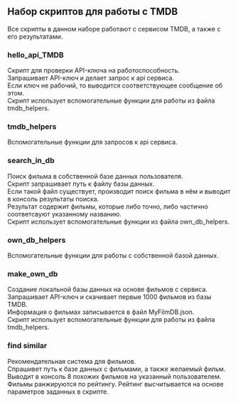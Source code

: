 ## Набор скриптов для работы с TMDB
Все скрипты в данном наборе работают с сервисом TMDB, а также с его результатами.  

### hello_api_TMDB
Скрипт для проверки API-ключа на работоспособность.  
Запрашивает API-ключ и делает запрос к api сервиса.  
Если ключ не рабочий, то выводится соответствующее сообщение об этом.  
Скрипт использует вспомогательные функции для работы из файла tmdb_helpers.

### tmdb_helpers
Вспомогательные функции для запросов к api сервиса.

### search_in_db
Поиск фильма в собственной базе данных пользователя.  
Скрипт запрашивает путь к файлу базы данных.  
Если такой файл существует, производит поиск фильма в нём и выводит в консоль результаты поиска.  
Результат содержит фильмы, которые либо точно, либо частично соответсвуют указанному названию.  
Скрипт использует вспомогательные функции из файла own_db_helpers.  

### own_db_helpers
Вспомогательные функции для работы с собственной базой данных.  

### make_own_db
Создание локальной базы данных на основе фильмов с сервиса.  
Запрашивает API-ключ и скачивает первые 1000 фильмов из базы TMDB.  
Информация о фильмах записывается в файл MyFilmDB.json.  
Скрипт использует вспомогательные функции для работы из файла tmdb_helpers.  

### find similar
Рекомендательная система для фильмов.  
Спрашивет путь к базе данных с фильмами, а также желаемый фильм.  
Выводит в консоль 8 похожих фильмов на указанный пользователем.  
Фильмы ранжируются по рейтингу. Рейтинг высчитывается на основе параметров заданных в скрипте.  
